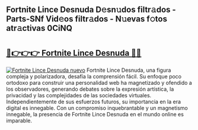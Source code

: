 ## Fortnite Lince Desnuda D𝚎sn𝚞dos filtr𝚊dos - Parts-SNf Vid𝚎os filtr𝚊dos - N𝚞evas f𝚘tos atr𝚊ctivas 0CiNQ

# <h2><a href="http://mb5gzi.tromn.icu/?c=Fortnite+Lince+Desnuda">🔗👉👉👉 Fortnite Lince Desnuda 🔗🔗</a></h2>

[![Fortnite Lince Desnuda nuevo](https://i.imgur.com/pEAQMta.gif)](http://mb5gzi.tromn.icu/?c=Fortnite+Lince+Desnuda)
Fortnite Lince Desnuda, una figura compleja y polarizadora, desafía la comprensión fácil. Su enfoque poco ortodoxo para construir una personalidad web ha magnetizado y ofendido a los observadores, generando debates sobre la expresión artística, la privacidad y las complejidades de las sociedades virtuales. Independientemente de sus esfuerzos futuros, su importancia en la era digital es innegable. Con un compromiso inquebrantable y un magnetismo innegable, la presencia de Fortnite Lince Desnuda en el mundo online es imparable.

